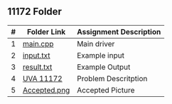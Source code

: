   
##  11172 Folder
|   #   | Folder Link | Assignment Description |
| :---: | ----------- | ---------------------- |
|   1   |<a href="https://github.com/LandenSJones/4883-Programming_Techniques-Jones/blob/master/Assignments/P01/11172/main.cpp">main.cpp</a>|Main driver|
|   2   |<a href="https://github.com/LandenSJones/4883-Programming_Techniques-Jones/blob/master/Assignments/P01/11172/input.txt">input.txt</a>|Example input|
|   3   |<a href="https://github.com/LandenSJones/4883-Programming_Techniques-Jones/blob/master/Assignments/P01/11172/result.txt">result.txt</a>|Example Output|
|   4   |<a href="https://github.com/LandenSJones/4883-Programming_Techniques-Jones/blob/master/Assignments/P01/11172/UVA%2011172.pdf">UVA 11172</a>|Problem Descritption|
|   5   |<a href="https://github.com/LandenSJones/4883-Programming_Techniques-Jones/blob/master/Assignments/P01/11172/Accepted.png">Accepted.png</a>|Accepted Picture|
